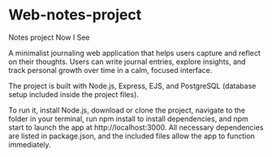 # Web-notes-project
Notes project
Now I See

A minimalist journaling web application that helps users capture and reflect on their thoughts. Users can write journal entries, explore insights, and track personal growth over time in a calm, focused interface.

The project is built with Node.js, Express, EJS, and PostgreSQL (database setup included inside the project files).

To run it, install Node.js, download or clone the project, navigate to the folder in your terminal, run npm install to install dependencies, and npm start to launch the app at http://localhost:3000. All necessary dependencies are listed in package.json, and the included files allow the app to function immediately.
